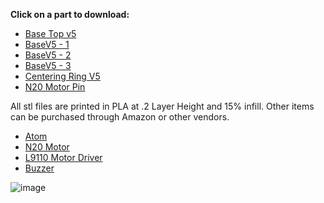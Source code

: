 **Click on a part to download:**

- [Base Top v5](https://github.com/PetTutor/PetTutor-Mini-Parts/blob/main/PowerBase%20Atom/Base%20top%20V5.stl)
- [BaseV5 - 1](https://github.com/PetTutor/PetTutor-Mini-Parts/blob/main/PowerBase%20Atom/BaseV5%20-%201.stl)
- [BaseV5 - 2](https://github.com/PetTutor/PetTutor-Mini-Parts/blob/main/PowerBase%20Atom/BaseV5%20-%202%20Clear.stl)
- [BaseV5 - 3](https://github.com/PetTutor/PetTutor-Mini-Parts/blob/main/PowerBase%20Atom/BaseV5%20-%203.stl)
- [Centering Ring V5](https://github.com/PetTutor/PetTutor-Mini-Parts/blob/main/PowerBase%20Atom/Centering%20ring%20V5.stl)
- [N20 Motor Pin](https://github.com/PetTutor/PetTutor-Mini-Parts/blob/main/PowerBase%20Atom/N20%20Motor%20Pin.stl)

All stl files are printed in PLA at .2 Layer Height and 15% infill. 
Other items can be purchased through Amazon or other vendors.

- [Atom](https://shop.m5stack.com/products/atom-lite-esp32-development-kit?srsltid=AfmBOorpaCo6LaSdYEo0xqwaS0408o4Nq70mW2EWUiq_U3TJ0CaQtvyv)
- [N20 Motor](https://www.amazon.com/DIANN-10pcs-Micro-Motor-Gearbox/dp/B0CRKXXGXC/ref=sr_1_6?crid=2EATTNSV8FGA0&dib=eyJ2IjoiMSJ9.PkC4L7juc7TBvok5GyDdI3Zj_7J5ObDnCwE80ri_XacrG8U3EptSpAvCIoEIsMBufoXo_XHvotbuEgRNvsLywz1wGjGN7yW_tw22zHYobUWrJ_fTQ-TJUCXnYXSrEqkkfmhhvIaSCSb9sh5MAooBs9N646QpnIm5NL4KJh8XNJC4kt2zVUdG2X_s5UhnqMGIvHDHHwKJqstFMDZreDyIpXoUSJKRFf6s1xm9yElbWwziIesOlilY49-sM-IM_rkZ0fLRnUZsOVbbhktf3_wSx9pPPOGMppX2RmaA1XPpVoM.crgaS5hN04BHh4BAPUTKasF7mXjCZN4fGI9X_8JsO8g&dib_tag=se&keywords=n20+motor&qid=1750974630&sprefix=n20%2Caps%2C157&sr=8-6)
- [L9110 Motor Driver](https://www.amazon.com/HiLetgo-H-bridge-Stepper-Controller-Arduino/dp/B00M0F243E/ref=sr_1_11?crid=2NDTDRG8HSRAZ&dib=eyJ2IjoiMSJ9.rnfzaR2dUkwLY47XW1d9Row0vgSfyrhcBGbqkJbu3iqqvC48cUPy6UgAWP9k4trzW5UjH1xFcAtaHpvf5HXZkNaXtCPwISZpHSg0HRHLix-IlDE-kRhwjJYgg8NzVgU7bJoI8DXDPgod514X9VVQMc6ypeB7N-k4-rGPOL7dwDzhTeAykCHQYMLqG4SzGlIjoam84Cv94PTmoTNzfe7mZijgJ_r8DuUVJOPoPc6GNoo.CdpO-6v1Deb1p4nJPLU7nB0v37ZzwwOt2mer646aYcQ&dib_tag=se&keywords=dc+motor+driver+esp32&qid=1750772317&sprefix=dc+motor+driver+%2Caps%2C163&sr=8-11)
- [Buzzer](https://www.amazon.com/QMseller-Connector-Active-Plastic-Electronic/dp/B07VX87W5Q/ref=sr_1_2_sspa?crid=3PGXR9NJSZ1ML&dib=eyJ2IjoiMSJ9.mngVaeKPfaSjJypt80Rt_Cs2bHcnr88bma-fT_LDqLuZbQqBchicAbzb8fgQ0MIr6aQ1DqjD2rtZ9uH9NXTk5FZjlpjGM5pPuBT0tuTu8ca5d3yGqNhCLzCNc_PiyDFlZZON_daGggbWeN2LBHsiZBaH4pCZC35k4x3gP4mTOUE6cdO6K_9d3QEwIQQaURuixIQqPflwf333RoFkBTb92wWWdbipBEAD1nWqr_rWzBiyrOB4QttO7qMH0nmIBG7fwFZyuQ7UpawxXzOCNDzNZaK3Jf5MVfvq9KkOg6Oygv8.rZq3GyGFamQZGUpWsNWpN5t4dB9dQnoA65l1gw1p7DM&dib_tag=se&keywords=buzzer&qid=1750974701&sprefix=buzzer%2Caps%2C153&sr=8-2-spons&sp_csd=d2lkZ2V0TmFtZT1zcF9hdGY&psc=1)

![image](https://github.com/user-attachments/assets/6b06631f-681f-44f3-9a8c-bfc0bb631613)


